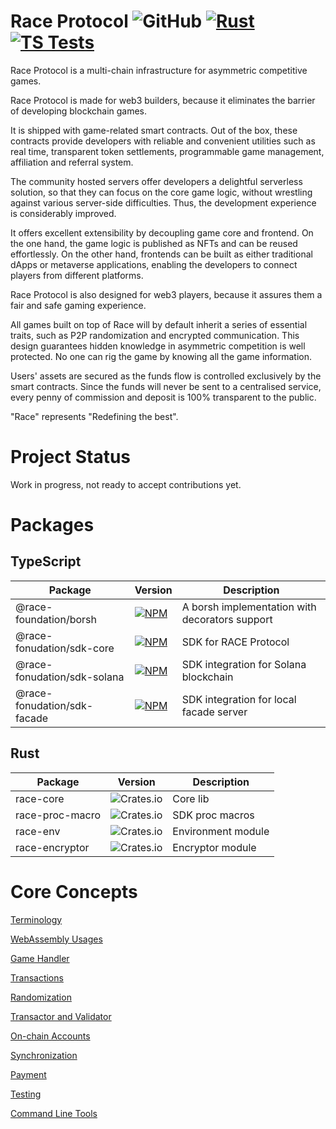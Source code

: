 # Race Protocol ![GitHub](https://img.shields.io/github/license/RACE-Game/race) [![Rust](https://github.com/RACE-Game/race/actions/workflows/rust.yml/badge.svg)](https://github.com/RACE-Game/race/actions/workflows/rust.yml) [![TS Tests](https://github.com/RACE-Game/race/actions/workflows/typescript.yml/badge.svg)](https://github.com/RACE-Game/race/actions/workflows/typescript.yml)

Race Protocol is a multi-chain infrastructure for asymmetric competitive games.

Race Protocol is made for web3 builders, because it eliminates the barrier of developing blockchain games.

It is shipped with game-related smart contracts. Out of the box, these contracts provide developers with reliable and convenient utilities such as real time, transparent token settlements, programmable game management, affiliation and referral system.

The community hosted servers offer developers a delightful serverless solution, so that they can focus on the core game logic, without wrestling against various server-side difficulties. Thus, the development experience is considerably improved.

It offers excellent extensibility by decoupling game core and frontend. On the one hand, the game logic is published as NFTs and can be reused effortlessly. On the other hand, frontends can be built as either traditional dApps or metaverse applications, enabling the developers to connect players from different platforms.

Race Protocol is also designed for web3 players, because it assures them a fair and safe gaming experience.

All games built on top of Race will by default inherit a series of essential traits, such as P2P randomization and encrypted communication. This design guarantees hidden knowledge in asymmetric competition is well protected. No one can rig the game by knowing all the game information.

Users' assets are secured as the funds flow is controlled exclusively by the smart contracts. Since the funds will never be sent  to a centralised service, every penny of commission and deposit is 100% transparent to the public.

"Race" represents "Redefining the best".

# Project Status

Work in progress, not ready to accept contributions yet.

# Packages

## TypeScript

| Package                     | Version                                                                                                                                         | Description                                    |
|-----------------------------|-------------------------------------------------------------------------------------------------------------------------------------------------|------------------------------------------------|
| @race-foundation/borsh      | [![NPM](https://img.shields.io/npm/v/@race-foundation/borsh?logo=npm)](https://www.npmjs.com/package/@race-foundation/borsh)         | A borsh implementation with decorators support |
| @race-fonudation/sdk-core   | [![NPM](https://img.shields.io/npm/v/@race-foundation/sdk-core?logo=npm)](https://www.npmjs.com/package/@race-foundation/sdk-core)   | SDK for RACE Protocol                          |
| @race-fonudation/sdk-solana | [![NPM](https://img.shields.io/npm/v/@race-foundation/sdk-core?logo=npm)](https://www.npmjs.com/package/@race-foundation/sdk-solana) | SDK integration for Solana blockchain          |
| @race-fonudation/sdk-facade | [![NPM](https://img.shields.io/npm/v/@race-foundation/sdk-core?logo=npm)](https://www.npmjs.com/package/@race-foundation/sdk-facade) | SDK integration for local facade server        |

## Rust

| Package         | Version                                                                 | Description        |
|-----------------|-------------------------------------------------------------------------|--------------------|
| race-core       | ![Crates.io](https://img.shields.io/crates/v/race-core?logo=rust)       | Core lib           |
| race-proc-macro | ![Crates.io](https://img.shields.io/crates/v/race-proc-macro?logo=rust) | SDK proc macros    |
| race-env        | ![Crates.io](https://img.shields.io/crates/v/race-env?logo=rust)        | Environment module |
| race-encryptor  | ![Crates.io](https://img.shields.io/crates/v/race-encryptor?logo=rust)  | Encryptor module   |


# Core Concepts

[Terminology](docs/terminology.md)

[WebAssembly Usages](docs/web-assembly-usages.md)

[Game Handler](docs/game-handler.md)

[Transactions](docs/transactions.md)

[Randomization](docs/randomization.md)

[Transactor and Validator](docs/transactor-and-validator.md)

[On-chain Accounts](docs/on-chain-accounts.md)

[Synchronization](docs/synchronization.md)

[Payment](docs/payment.md)

[Testing](docs/testing.md)

[Command Line Tools](docs/command-line.md)
